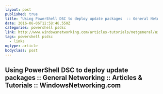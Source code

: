 ```yaml
---
layout: post 
published: true 
title: "Using PowerShell DSC to deploy update packages  :: General Networking  :: Articles &amp; Tutorials  :: WindowsNetworking.com" 
date: 2016-06-06T12:58:48.550Z 
categories: powershell psdsc
link: http://www.windowsnetworking.com/articles-tutorials/netgeneral/using-powershell-dsc-deploy-update-packages.html#.V0bvnk7shiY.twitter 
tags: powershell psdsc
  - links
ogtype: article 
bodyclass: post 
---
```


## Using PowerShell DSC to deploy update packages  :: General Networking  :: Articles &amp; Tutorials  :: WindowsNetworking.com